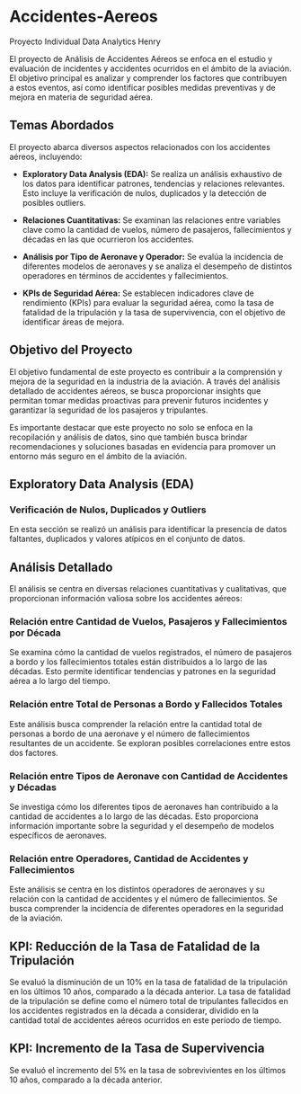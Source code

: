# Accidentes-Aereos
Proyecto Individual Data Analytics Henry

El proyecto de Análisis de Accidentes Aéreos se enfoca en el estudio y evaluación de incidentes y accidentes ocurridos en el ámbito de la aviación. El objetivo principal es analizar y comprender los factores que contribuyen a estos eventos, así como identificar posibles medidas preventivas y de mejora en materia de seguridad aérea.

## Temas Abordados

El proyecto abarca diversos aspectos relacionados con los accidentes aéreos, incluyendo:

- **Exploratory Data Analysis (EDA):** Se realiza un análisis exhaustivo de los datos para identificar patrones, tendencias y relaciones relevantes. Esto incluye la verificación de nulos, duplicados y la detección de posibles outliers.

- **Relaciones Cuantitativas:** Se examinan las relaciones entre variables clave como la cantidad de vuelos, número de pasajeros, fallecimientos y décadas en las que ocurrieron los accidentes.

- **Análisis por Tipo de Aeronave y Operador:** Se evalúa la incidencia de diferentes modelos de aeronaves y se analiza el desempeño de distintos operadores en términos de accidentes y fallecimientos.

- **KPIs de Seguridad Aérea:** Se establecen indicadores clave de rendimiento (KPIs) para evaluar la seguridad aérea, como la tasa de fatalidad de la tripulación y la tasa de supervivencia, con el objetivo de identificar áreas de mejora.

## Objetivo del Proyecto

El objetivo fundamental de este proyecto es contribuir a la comprensión y mejora de la seguridad en la industria de la aviación. A través del análisis detallado de accidentes aéreos, se busca proporcionar insights que permitan tomar medidas proactivas para prevenir futuros incidentes y garantizar la seguridad de los pasajeros y tripulantes.

Es importante destacar que este proyecto no solo se enfoca en la recopilación y análisis de datos, sino que también busca brindar recomendaciones y soluciones basadas en evidencia para promover un entorno más seguro en el ámbito de la aviación.


## Exploratory Data Analysis (EDA)

### Verificación de Nulos, Duplicados y Outliers
En esta sección se realizó un análisis para identificar la presencia de datos faltantes, duplicados y valores atípicos en el conjunto de datos.

## Análisis Detallado

El análisis se centra en diversas relaciones cuantitativas y cualitativas, que proporcionan información valiosa sobre los accidentes aéreos:

### Relación entre Cantidad de Vuelos, Pasajeros y Fallecimientos por Década

Se examina cómo la cantidad de vuelos registrados, el número de pasajeros a bordo y los fallecimientos totales están distribuidos a lo largo de las décadas. Esto permite identificar tendencias y patrones en la seguridad aérea a lo largo del tiempo.

### Relación entre Total de Personas a Bordo y Fallecidos Totales

Este análisis busca comprender la relación entre la cantidad total de personas a bordo de una aeronave y el número de fallecimientos resultantes de un accidente. Se exploran posibles correlaciones entre estos dos factores.

### Relación entre Tipos de Aeronave con Cantidad de Accidentes y Décadas

Se investiga cómo los diferentes tipos de aeronaves han contribuido a la cantidad de accidentes a lo largo de las décadas. Esto proporciona información importante sobre la seguridad y el desempeño de modelos específicos de aeronaves.

### Relación entre Operadores, Cantidad de Accidentes y Fallecimientos

Este análisis se centra en los distintos operadores de aeronaves y su relación con la cantidad de accidentes y el número de fallecimientos. Se busca comprender la incidencia de diferentes operadores en la seguridad de la aviación.

## KPI: Reducción de la Tasa de Fatalidad de la Tripulación

Se evaluó la disminución de un 10% en la tasa de fatalidad de la tripulación en los últimos 10 años, comparado a la década anterior. La tasa de fatalidad de la tripulación se define como el número total de tripulantes fallecidos en los accidentes registrados en la década a considerar, dividido en la cantidad total de accidentes aéreos ocurridos en este período de tiempo.

## KPI: Incremento de la Tasa de Supervivencia

Se evaluó el incremento del 5% en la tasa de sobrevivientes en los últimos 10 años, comparado a la década anterior.

